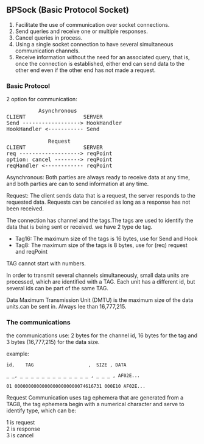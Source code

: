 ## BPSock (Basic Protocol Socket)

1) Facilitate the use of communication over socket connections.
2) Send queries and receive one or multiple responses.
3) Cancel queries in process.
4) Using a single socket connection to have several simultaneous communication channels.
5) Receive information without the need for an associated query, that is, once the connection is established, either end can send data to the other end even if the other end has not made a request.

### Basic Protocol

2 option for communication:
<pre>
          Asynchronous
CLIENT                  SERVER
Send ------------------> HookHandler
HookHandler <----------- Send

             Request
CLIENT                  SERVER
req -------------------> reqPoint
option: cancel --------> reqPoint
reqHandler <------------ reqPoint
</pre>

Asynchronous: 
Both parties are always ready to receive data at any time, and both parties are can  to send information at any time.

Request: The client sends data that is a request, the server responds to the requested data. Requests can be canceled as long as a response has not been received.

The connection has channel and the tags.The tags are used to identify the data that is being sent or received.
we have 2 type de tag.

- Tag16: The maximum size of the tags is 16 bytes, use for Send and Hook
- Tag8: The maximum size of the tags is 8 bytes, use for (req) request  and reqPoint

 TAG cannot start with numbers.

In order to transmit several channels simultaneously, small data units are processed, which are identified with a TAG. Each unit has a different id, but several ids can be part of the same TAG.

Data Maximum Transmission Unit (DMTU) is the maximum size of the data units.can be sent in. Always lee than 16,777,215.

### The communications

 the communications use:
  2 bytes for the channel id,
 16 bytes for the tag and
 3 bytes (16,777,215) for the data size.

example:
```
id,    TAG                    ,  SIZE , DATA

_ _, _ _ _ _ _ _ _ _ _ _ _ _ _ , _ _ _ , AF02E...

01 00000000000000000000000074616731 000E10 AF02E...
```

Request Communication uses tag ephemera that are generated from a TAG8, the tag ephemera begin with a numerical character and serve to identify type, which can be:

 1 is request<br>
 2 is response<br>
 3 is cancel